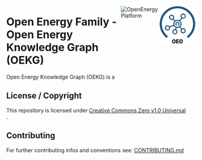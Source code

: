 
<a href="https://github.com/OpenEnergyPlatform/oekg/"><img align="right" width="100" height="100" src="https://raw.githubusercontent.com/OpenEnergyPlatform/organisation/master/logo/OpenEnergyFamily_Logo_OpenEnergyOntology_OEO.png" alt="Open Energy Knowledge Graph"></a>
<a href="https://openenergy-platform.org/"><img align="right" width="100" height="100" src="https://avatars2.githubusercontent.com/u/37101913?s=400&u=9b593cfdb6048a05ea6e72d333169a65e7c922be&v=4" alt="OpenEnergyPlatform"></a>

# Open Energy Family - Open Energy Knowledge Graph (OEKG) 

Open Energy Knowledge Graph (OEKG) is a 

## License / Copyright
This repository is licensed under [Creative Commons Zero v1.0 Universal](https://creativecommons.org/publicdomain/zero/1.0/) <br>.

## Contributing

For further contributing infos and conventions see: [CONTRIBUTING.md](./CONTRIBUTING.md)
